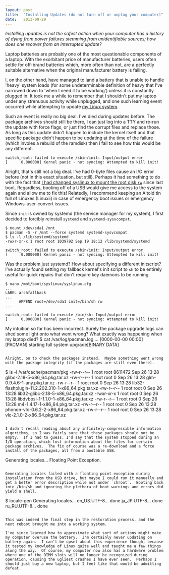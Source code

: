 ```yaml
---
layout: post
title:  "Installing Updates (do not turn off or unplug your computer)"
date:   2013-09-29
---
```


<i>Installing updates is not the safest action when your computer has a history of dying from power failures stemming from unidentifiable sources; how does one recover from an interrupted update?</i>

Laptop batteries are probably one of the most questionable components of a laptop.  With the exorbitant price of manufacturer batteries, users often settle for off-brand batteries which, more often than not, are a perfectly suitable alternative when the original manufacturer battery is failing.

I, on the other hand, have managed to land a battery that is unable to handle 'heavy' system loads (for some undeterminable definition of heavy that I've narrowed down to 'when I need it to be working') unless it is constantly plugged in.  It took me a while to remember that I shouldn't put my laptop under any strenuous activity while unplugged, and one such learning event occurred while attempting to update [my Linux system](https://www.archlinux.org/).

Such an event is really no big deal.  I've died during updates before.  The package archives should still be there, I can just log into a TTY and re-run the update with force flags, or just find the corrupt files and replace those.  As long as this update didn't happen to include the kernel itself and that specific package didn't happen to be updating at the time of the failure (which involes a rebuild of the ramdisk) then I fail to see how this would be any different.

```
switch_root: failed to execute /sbin/init: Input/output error
[      0.000000] Kernel panic - not syncing: Attempted to kill init!
```

Alright, that's still not a big deal.  I've had 0-byte files cause an I/O error before (not in this exact situation, but still).  Perhaps it had something to do with the fact that [I had changed syslinux to mount the root disk `rw`](https://bbs.archlinux.org/viewtopic.php?pid=1303683#p1303683) since last boot.  Regardless, booting off of a USB would give me access to the system again and allow me to fix this!  Relatedly, I recommend keeping an Altoid tin full of Linuxes (Linuxii) in case of emergency boot issues or emergency Windows-user-convert issues.

Since `init` is owned by systemd (the service manager for my system), I first decided to forcibly reinstall `systemd` and `systemd-sysvcompat`.

```
$ mount /dev/sda1 /mnt
$ pacman -S -r /mnt --force systemd systemd-sysvcompat
$ ls -l /lib/systemd/systemd
-rwxr-xr-x 1 root root 1039792 Sep 19 18:12 /lib/systemd/systemd
```
```
switch_root: failed to execute /sbin/init: Input/output error
[      0.000000] Kernel panic - not syncing: Attempted to kill init!
```

Was the problem just systemd?  How about specifying a different initscript?  I've actually found setting my fallback kernel's init script to `sh` to be entirely useful for quick repairs that don't require key daemons to be running.

```
$ nano /mnt/boot/syslinux/syslinux.cfg
...
LABEL archfallback
...
      APPEND root=/dev/sda1 init=/bin/sh rw
...
```
```
switch_root: failed to execute /bin/sh: Input/output error
[      0.000000] Kernel panic - not syncing: Attempted to kill init!
```

My intuition so far has been incorrect.  Surely the package upgrade logs can shed some light onto what went wrong?  What exactly was happening when my laptop died?
$ cat /var/log/pacman.log
...
[0000-00-00 00:00] [PACMAN] starting full system upgrade[BINARY DATA]
```

Alright, on to check the packages instead.  Maybe something went wrong with the package integrity (if the packages are still even there).

```
$ ls -l /var/cache/pacman/pkg
-rw-r--r-- 1 root root 8611472 Sep 26 13:28 glibc-2.18-5-x86_64.pkg.tar.xz
-rw-r--r-- 1 root root       0 Sep 26 13:28 glm-0.9.4.6-1-any.pkg.tar.xz
-rw-r--r-- 1 root root       0 Sep 26 13:28 lib32-flashplugin-11.2.202.310-1-x86_64.pkg.tar.xz
-rw-r--r-- 1 root root       0 Sep 26 13:28 lib32-glibc-2.18-5-x86_64.pkg.tar.xz
-rwxr-xr-x 1 root root       0 Sep 26 13:28 libdvbpsi-1-1.1.0-1-x86_64.pkg.tar.xz
-rw-r--r-- 1 root root       0 Sep 26 13:28 m4-1.4.17-1-x86_64.pkg.tar.xz
-rw-r--r-- 1 root root       0 Sep 26 13:28 phonon-vlc-0.6.2-2-x86_64.pkg.tar.xz
-rw-r--r-- 1 root root       0 Sep 26 13:28 vlc-2.1.0-2-x86_64.pkg.tar.xz
```

I didn't recall reading about any infinitely-compressible information algorithms, so I was fairly sure that these packages should not be empty.  If I had to guess, I'd say that the system stopped during an I/O operation, which lost information about the files for certain package archives.  The fix of course was a re-download and a force install of the packages, all from a bootable USB.

```
Generating locales...
Floating Point Exception.
```

Generating locales failed with a floating point exception during installation from the USB drive, but maybe I could run it manually and get a better error description while not under `chroot`.  Booting back into /bin/sh and ignoring the plethora of boot warnings and errors did yield a shell.

```
$ locale-gen
Generating locales...
  en_US.UTF-8... done
  ja_JP.UTF-8... done
  ru_RU.UTF-8... done
```

This was indeed the final step in the restoration process, and the next reboot brought me into a working system.

I've since learned how to approximate what sort of actions might make my computer overuse the battery.  I'm certainly never updating on battery again.  I can't be upset about this experience though, because it tested my knowledge of Linux quite well and taught me a few things along the way.  Of course, my computer now also has a hardware problem where one of the DIMM slots will no longer be recognized during operation, causing the ugliest crashes I have ever seen.  Perhaps I should just buy a new laptop, but I feel like that would be admitting defeat.
